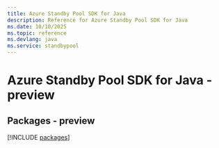 ```yaml
---
title: Azure Standby Pool SDK for Java
description: Reference for Azure Standby Pool SDK for Java
ms.date: 10/10/2025
ms.topic: reference
ms.devlang: java
ms.service: standbypool
---
```

# Azure Standby Pool SDK for Java - preview
## Packages - preview
[!INCLUDE [packages](standby-pool-index.md)]